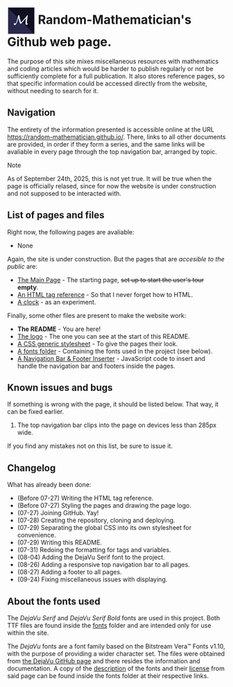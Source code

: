 # <img src="/general/icon.png" alt="[Logo]" style="vertical-align:middle"> Random-Mathematician's Github web page. 

The purpose of this site mixes miscellaneous resources with mathematics and coding articles which would be harder to publish regularly or not be sufficiently complete for a full publication. It also stores reference pages, so that specific information could be accessed directly from the website, without needing to search for it.

## Navigation

The entirety of the information presented is accessible online at the URL https://random-mathematician.github.io/. There, links to all other documents are provided, in order if they form a series, and the same links will be avaliable in every page through the top navigation bar, arranged by topic.

> [!NOTE]
> As of September 24th, 2025, this is not yet true. It will be true when the page is officially relased, since for now the website is under construction and not supposed to be interacted with.

## List of pages and files

Right now, the following pages are avaliable:
- None

Again, the site is under construction. But the pages that are *accesible to the public* are:
- [The Main Page](index.html) - The starting page, ~~set up to start the user's tour~~ **empty**.
- [An HTML tag reference](programming/HTMLtaglog.html) - So that I never forget how to HTML.
- [A clock](resources/clock.html) - as an experiment.

Finally, some other files are present to make the website work:
- **The README** - You are here!
- [The logo](general/icon.png) - The one you can see at the start of this README.
- [A CSS generic stylesheet](general/RMstyle.css) - To give the pages their look.
- [A fonts folder](fonts) - Containing the fonts used in the project (see below).
- [A Navigation Bar & Footer Inserter](general/insertExtras.js) - JavaScript code to insert and handle the navigation bar and footers inside the pages.

## Known issues and bugs

If something is wrong with the page, it should be listed below. That way, it can be fixed earlier.
1. The top navigation bar clips into the page on devices less than 285px wide.

If you find any mistakes not on this list, be sure to issue it.

## Changelog

What has already been done:
- (Before 07-27) Writing the HTML tag reference.
- (Before 07-27) Styling the pages and drawing the page logo.
- (07-27) Joining GitHub. Yay!
- (07-28) Creating the repository, cloning and deploying.
- (07-29) Separating the global CSS into its own stylesheet for convenience.
- (07-29) Writing this README.
- (07-31) Redoing the formatting for tags and variables.
- (08-04) Adding the DejaVu Serif font to the project.
- (08-26) Adding a responsive top navigation bar to all pages.
- (08-27) Adding a footer to all pages.
- (09-24) Fixing miscellaneous issues with displaying.

## About the fonts used

The *DejaVu Serif* and *DejaVu Serif Bold* fonts are used in this project. Both TTF files are found inside the [fonts](/fonts/) folder and are intended only for use within the site.

The *DejaVu* fonts are a font family based on the Bitstream Vera™ Fonts  v1.10, with the purpose of providing a wider character set. The files were obtained from [the DejaVu GitHub page](https://dejavu-fonts.github.io/) and there resides the information and documentation. A copy of the [description](/fonts/DejaVu.md) of the fonts and their [license](/fonts/LICENSE) from said page can be found inside the fonts folder at their respective links.